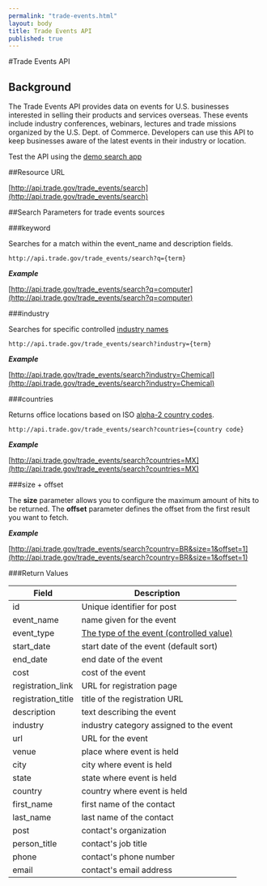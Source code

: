 ```yaml
---
permalink: "trade-events.html"
layout: body
title: Trade Events API
published: true
---
```


#Trade Events API

## Background

The Trade Events API provides data on events for U.S. businesses interested in selling their products and services overseas.  These events include industry conferences, webinars, lectures and trade missions organized by the U.S. Dept. of Commerce. Developers can use this API to keep businesses aware of the latest events in their industry or location.

Test the API using the [demo search app](http://govwizely.github.io/explorer/#/trade-events)

##Resource URL

[http://api.trade.gov/trade_events/search](http://api.trade.gov/trade_events/search)

##Search Parameters for trade events sources

###keyword

Searches for a match within the event_name and description fields.

    http://api.trade.gov/trade_events/search?q={term}

**_Example_**

[http://api.trade.gov/trade_events/search?q=computer](http://api.trade.gov/trade_events/search?q=computer)

###industry

Searches for specific controlled [industry names](industry-list-trade-events.html)

    http://api.trade.gov/trade_events/search?industry={term}

**_Example_**

[http://api.trade.gov/trade_events/search?industry=Chemical](http://api.trade.gov/trade_events/search?industry=Chemical)

###countries

Returns office locations based on ISO [alpha-2 country codes](http://www.iso.org/iso/home/standards/country_codes/country_names_and_code_elements.htm).

    http://api.trade.gov/trade_events/search?countries={country code}

**_Example_**

[http://api.trade.gov/trade_events/search?countries=MX](http://api.trade.gov/trade_events/search?countries=MX)

###size + offset

The **size** parameter allows you to configure the maximum amount of hits to be returned. The **offset** parameter defines the offset from the first result you want to fetch.

**_Example_**

[http://api.trade.gov/trade_events/search?country=BR&size=1&offset=1](http://api.trade.gov/trade_events/search?country=BR&size=1&offset=1)


###Return Values

| Field              | Description                             |
| ------------------ | --------------------------------------- |
| id                 | Unique identifier for post              |
| event_name         | name given for the event                |
| event_type         | [The type of the event (controlled value)](event-type-list.html)  |
| start_date         | start date of the event (default sort)  |
| end_date           | end date of the event                   |
| cost               | cost of the event                       |
| registration_link  | URL for registration page               |
| registration_title | title of the registration URL           |
| description        | text describing the event               |
| industry           | industry category assigned to the event |
| url                | URL for the event                       |
| venue              | place where event is held               |
| city               | city where event is held                |
| state              | state where event is held               |
| country            | country where event is held             |
| first_name         | first name of the contact               |
| last_name          | last name of the contact                |
| post               | contact's organization                  |
| person_title       | contact's job title                     |
| phone              | contact's phone number                  |
| email              | contact's email address                 |